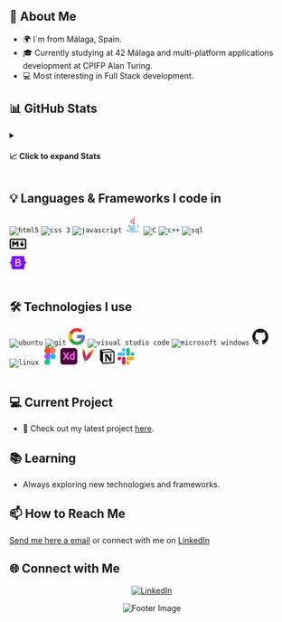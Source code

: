 <!-- Welcome Section -->

<!-- About Me Section -->
## 💬 About Me

- 🌍 I´m from Málaga, Spain.
- 🎓 Currently studying at 42 Málaga and multi-platform applications development at CPIFP Alan Turing.
- 💻 Most interesting in Full Stack development.

<!-- GitHub Stats Section -->
## 📊 GitHub Stats

<details>
  <summary><h4>📈 Click to expand Stats</h4></summary>

  <p align="center">
    <img src="https://github-readme-stats.vercel.app/api/top-langs/?username=acanojiDev&layout=compact&theme=algolia&hide_border=true" alt="Top Languages">
  </p>
  <p align="center">
    <img src="https://github-readme-stats.vercel.app/api?username=acanojiDev&show_icons=true&hide_border=true&theme=algolia" alt="GitHub Stats">
  </p>
</details>

## :bulb: Languages & Frameworks I code in
<code><img title="HTML 5" alt="html5" width="30px" src="https://cdn.jsdelivr.net/gh/devicons/devicon/icons/html5/html5-original.svg" /></code>
<code><img title="CSS 3" alt="css 3" width="30px" src="https://cdn.jsdelivr.net/gh/devicons/devicon/icons/css3/css3-original.svg" /></code>
<code><img title="JavaScript" alt="javascript" width="30px" src="https://cdn.jsdelivr.net/gh/devicons/devicon/icons/javascript/javascript-original.svg" /></code>
<code><img title="Java" alt="java" width="30px" src="https://github.com/devicons/devicon/blob/v2.16.0/icons/java/java-original.svg" /></code>
<code><img title="C" alt="C" width="30px" src="https://cdn.jsdelivr.net/gh/devicons/devicon/icons/c/c-original.svg" /></code>
<code><img title="C++" alt="c++" width="27px" src="https://upload.wikimedia.org/wikipedia/commons/thumb/1/18/ISO_C%2B%2B_Logo.svg/459px-ISO_C%2B%2B_Logo.svg.png" /></code>
<code><img title="SQL" alt="sql" width="30px" src="https://www.stonebranch.com/integration-hub/media/3c/64/66/1636642258/Stonebranch_SQL_Vendor_Product_Logo.svg" /></code>
<code> <img title="Markdown" alt="markdown" width="30px" src="https://github.com/devicons/devicon/blob/v2.16.0/icons/markdown/markdown-original.svg" /></code>
<code> <img title="BootStrap" alt="bootstrap" width="30px" src="https://github.com/devicons/devicon/blob/v2.16.0/icons/bootstrap/bootstrap-original.svg" /></code>
</br></br>

## :hammer_and_wrench: Technologies I use
<code><img title="Ubuntu" alt="ubuntu" width="30px" src="https://cdn.jsdelivr.net/gh/devicons/devicon/icons/ubuntu/ubuntu-plain.svg" /></code>
<code><img title="Git" alt="git" width="30px" src="https://cdn.jsdelivr.net/gh/devicons/devicon/icons/git/git-original.svg" /></code>
<code><img title="Google" alt="google" width="30px" src="https://github.com/devicons/devicon/blob/v2.16.0/icons/google/google-original.svg" /></code>
<code><img title="VS Code" alt="visual studio code" width="30px" src="https://cdn.jsdelivr.net/gh/devicons/devicon/icons/vscode/vscode-original.svg" /></code>
<code><img title="Windows" alt="microsoft windows" width="30px" src="https://cdn.jsdelivr.net/gh/devicons/devicon/icons/windows8/windows8-original.svg" /></code>
<code><img title="GitHub" alt="github" width="30px" src="https://github.com/devicons/devicon/blob/v2.16.0/icons/github/github-original.svg" /></code>
<code><img title="Linux" alt="linux" width="30px" src="https://cdn.jsdelivr.net/gh/devicons/devicon/icons/linux/linux-original.svg" /></code>
<code><img title="Figma" alt="figma" width="30px" src="https://github.com/devicons/devicon/blob/v2.16.0/icons/figma/figma-original.svg" /></code>
<code><img title="Adobe Xd" alt="adobe xd" width="30px" src="https://github.com/devicons/devicon/blob/v2.16.0/icons/xd/xd-original.svg" /></code>
<code><img title="Maven" alt="maven" width="30px" src="https://github.com/devicons/devicon/blob/v2.16.0/icons/maven/maven-original.svg" /></code>
<code><img title="Notion" alt="notion" width="30px" src="https://github.com/devicons/devicon/blob/v2.16.0/icons/notion/notion-original.svg" /></code>
<code><img title="Slack" alt="slack" width="30px" src="https://github.com/devicons/devicon/blob/v2.16.0/icons/slack/slack-original.svg" /></code>
</br></br>

<!-- Current Project Section -->
## 💻 Current Project

- 🔗 Check out my latest project [here](https://github.com/acanojiDev/AprendeJava).

<!-- Learning Section -->
## 📚 Learning

- Always exploring new technologies and frameworks.

<!-- How to Reach Me Section -->
## 📫 How to Reach Me

<a href="https://mail.google.com/mail/?view=cm&fs=1&to=aantoniiocano@gmail.com&su=Consulta&body=Hola, quisiera hacer una consulta sobre...">Send me here a email</a> or connect with me on [LinkedIn](https://www.linkedin.com/in/!!añadir/)

<!-- Social Media Section -->
## 🌐 Connect with Me

<div align="center">
  <a href="https://www.linkedin.com/in/vcodrean/" target="_blank" ><img src="https://raw.githubusercontent.com/Raymo111/Raymo111/master/socials/linkedin.png" height="40em" alt="LinkedIn"></a>
</div>


<!-- Footer Section -->
<p align="center">
  <img src="footer.png" alt="Footer Image">
</p>
